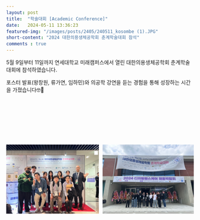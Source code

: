 ```yaml
---
layout: post 
title:  "학술대회 [Academic Conference]"
date:   2024-05-11 13:36:23
featured-img: "/images/posts/2405/240511_kosombe (1).JPG"
short-content: "2024 대한의용생체공학회 춘계학술대회 참석"
comments : true
---
```


5월 9일부터 11일까지 연세대학교 미래캠퍼스에서 열린 대한의용생체공학회 춘계학술대회에 참석하였습니다. 
 
포스터 발표(왕창원, 류가연, 임하민)와 의공학 강연을 듣는 경험을 통해 성장하는 시간을 가졌습니다🤓📝

<br>

<div style="display: flex; justify-content: center;">
    <span class="image featured" style="margin-right: 10px;"><img src="/images/posts/2405/240511_kosombe (1).JPG" alt="" style='height: 400px; object-fit: contain;'></span>
    <span class="image featured"><img src="/images/posts/2405/240511_kosombe (2).JPG" alt="" style='height: 400px; object-fit: contain;'></span>
</div>